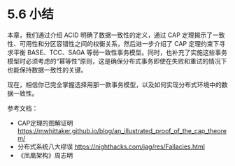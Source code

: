 # 5.6 小结

本章，我们通过介绍 ACID 明确了数据一致性的定义，通过 CAP 定理揭示了一致性、可用性和分区容错性之间的权衡关系，然后进一步介绍了 CAP 定理约束下寻求平衡 BASE、TCC、SAGA 等弱一致性事务模型。同时，也补充了实施这些事务模型时必须考虑的“幂等性”原则，这是确保分布式事务即使在失败和重试的情况下也能保持数据一致性的关键。

现在，相信你已完全掌握选择用那一款事务模型，以及如何实现分布式环境中的数据一致性。

参考文档：
- CAP定理的图解证明 https://mwhittaker.github.io/blog/an_illustrated_proof_of_the_cap_theorem/
- 分布式系统八大缪误 https://nighthacks.com/jag/res/Fallacies.html
- 《凤凰架构》周志明